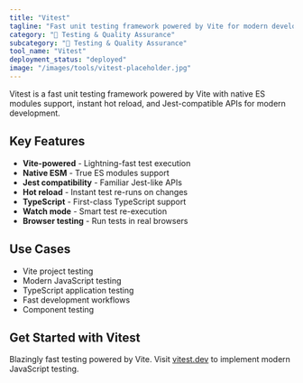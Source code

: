 ```yaml
---
title: "Vitest"
tagline: "Fast unit testing framework powered by Vite for modern development"
category: "🧪 Testing & Quality Assurance"
subcategory: "🧪 Testing & Quality Assurance"
tool_name: "Vitest"
deployment_status: "deployed"
image: "/images/tools/vitest-placeholder.jpg"
---
```

Vitest is a fast unit testing framework powered by Vite with native ES modules support, instant hot reload, and Jest-compatible APIs for modern development.

## Key Features

- **Vite-powered** - Lightning-fast test execution
- **Native ESM** - True ES modules support
- **Jest compatibility** - Familiar Jest-like APIs
- **Hot reload** - Instant test re-runs on changes
- **TypeScript** - First-class TypeScript support
- **Watch mode** - Smart test re-execution
- **Browser testing** - Run tests in real browsers

## Use Cases

- Vite project testing
- Modern JavaScript testing
- TypeScript application testing
- Fast development workflows
- Component testing

## Get Started with Vitest

Blazingly fast testing powered by Vite. Visit [vitest.dev](https://vitest.dev) to implement modern JavaScript testing.